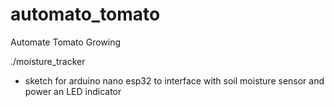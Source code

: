# automato_tomato
Automate Tomato Growing

./moisture_tracker
- sketch for arduino nano esp32 to interface with soil moisture sensor and power an LED indicator